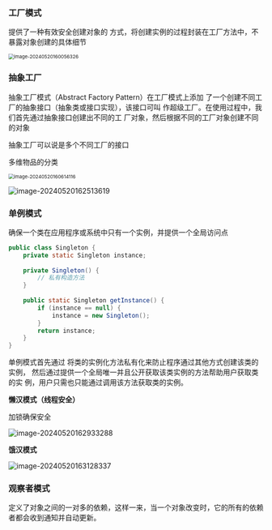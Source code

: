### 工厂模式

提供了一种有效安全创建对象的 方式，将创建实例的过程封装在工厂方法中，不暴露对象创建的具体细节

<img src="C:\Users\86147\AppData\Roaming\Typora\typora-user-images\image-20240520160056326.png" alt="image-20240520160056326" style="zoom: 67%;" />

### 抽象工厂

抽象工厂模式（Abstract Factory Pattern）在工厂模式上添加 了一个创建不同工厂的抽象接口（抽象类或接口实现），该接口可叫 作超级工厂。在使用过程中，我们首先通过抽象接口创建出不同的工 厂对象，然后根据不同的工厂对象创建不同的对象

抽象工厂可以说是多个不同工厂的接口

多维物品的分类

<img src="C:\Users\86147\AppData\Roaming\Typora\typora-user-images\image-20240520160614116.png" alt="image-20240520160614116" style="zoom:67%;" />

![image-20240520162513619](C:\Users\86147\AppData\Roaming\Typora\typora-user-images\image-20240520162513619.png)

### 单例模式

确保一个类在应用程序或系统中只有一个实例，并提供一个全局访问点

~~~java
public class Singleton {
    private static Singleton instance;
    
    private Singleton() {
        // 私有构造方法
    }
    
    public static Singleton getInstance() {
        if (instance == null) {
            instance = new Singleton();
        }
        return instance;
    }
}
~~~

单例模式首先通过 将类的实例化方法私有化来防止程序通过其他方式创建该类的实例， 然后通过提供一个全局唯一并且公开获取该类实例的方法帮助用户获取类的实 例，用户只需也只能通过调用该方法获取类的实例。

**懒汉模式（线程安全）**

加锁确保安全

![image-20240520162933288](C:\Users\86147\AppData\Roaming\Typora\typora-user-images\image-20240520162933288.png)

**饿汉模式**

![image-20240520163128337](C:\Users\86147\AppData\Roaming\Typora\typora-user-images\image-20240520163128337.png)

### 观察者模式

定义了对象之间的一对多的依赖，这样一来，当一个对象改变时，它的所有的依赖者都会收到通知并自动更新。